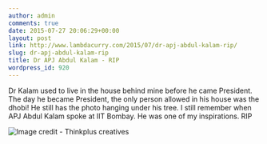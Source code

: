 ```yaml
---
author: admin
comments: true
date: 2015-07-27 20:06:29+00:00
layout: post
link: http://www.lambdacurry.com/2015/07/dr-apj-abdul-kalam-rip/
slug: dr-apj-abdul-kalam-rip
title: Dr APJ Abdul Kalam - RIP
wordpress_id: 920
---
```


Dr Kalam used to live in the house behind mine before he came President. The day he became President, the only person allowed in his house was the dhobi! He still has the photo hanging under his tree.
I still remember when APJ Abdul Kalam spoke at IIT Bombay. He was one of my inspirations.
RIP



![Image credit - Thinkplus creatives](https://scontent.fsnc1-1.fna.fbcdn.net/hphotos-xtp1/t31.0-8/s960x960/11707974_836589276395686_5338350092939501884_o.jpg)
